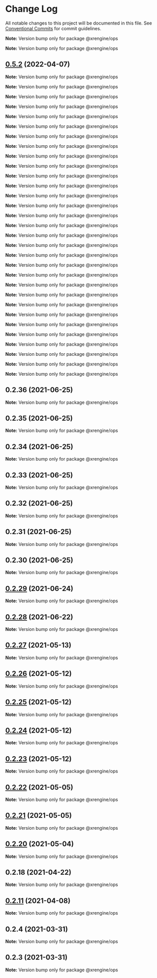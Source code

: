 # Change Log

All notable changes to this project will be documented in this file.
See [Conventional Commits](https://conventionalcommits.org) for commit guidelines.



**Note:** Version bump only for package @xrengine/ops







**Note:** Version bump only for package @xrengine/ops





## [0.5.2](https://github.com/XRFoundation/XREngine/compare/v0.5.1...v0.5.2) (2022-04-07)

**Note:** Version bump only for package @xrengine/ops







**Note:** Version bump only for package @xrengine/ops







**Note:** Version bump only for package @xrengine/ops







**Note:** Version bump only for package @xrengine/ops







**Note:** Version bump only for package @xrengine/ops







**Note:** Version bump only for package @xrengine/ops







**Note:** Version bump only for package @xrengine/ops







**Note:** Version bump only for package @xrengine/ops







**Note:** Version bump only for package @xrengine/ops







**Note:** Version bump only for package @xrengine/ops







**Note:** Version bump only for package @xrengine/ops







**Note:** Version bump only for package @xrengine/ops







**Note:** Version bump only for package @xrengine/ops







**Note:** Version bump only for package @xrengine/ops







**Note:** Version bump only for package @xrengine/ops







**Note:** Version bump only for package @xrengine/ops







**Note:** Version bump only for package @xrengine/ops







**Note:** Version bump only for package @xrengine/ops







**Note:** Version bump only for package @xrengine/ops







**Note:** Version bump only for package @xrengine/ops







**Note:** Version bump only for package @xrengine/ops







**Note:** Version bump only for package @xrengine/ops







**Note:** Version bump only for package @xrengine/ops







**Note:** Version bump only for package @xrengine/ops







**Note:** Version bump only for package @xrengine/ops







**Note:** Version bump only for package @xrengine/ops







**Note:** Version bump only for package @xrengine/ops







**Note:** Version bump only for package @xrengine/ops







**Note:** Version bump only for package @xrengine/ops







**Note:** Version bump only for package @xrengine/ops







**Note:** Version bump only for package @xrengine/ops





## 0.2.36 (2021-06-25)

**Note:** Version bump only for package @xrengine/ops





## 0.2.35 (2021-06-25)

**Note:** Version bump only for package @xrengine/ops





## 0.2.34 (2021-06-25)

**Note:** Version bump only for package @xrengine/ops





## 0.2.33 (2021-06-25)

**Note:** Version bump only for package @xrengine/ops





## 0.2.32 (2021-06-25)

**Note:** Version bump only for package @xrengine/ops





## 0.2.31 (2021-06-25)

**Note:** Version bump only for package @xrengine/ops





## 0.2.30 (2021-06-25)

**Note:** Version bump only for package @xrengine/ops





## [0.2.29](https://github.com/XRFoundation/XREngine/compare/v0.2.28...v0.2.29) (2021-06-24)

**Note:** Version bump only for package @xrengine/ops





## [0.2.28](https://github.com/XRFoundation/XREngine/compare/v0.2.27...v0.2.28) (2021-06-22)

**Note:** Version bump only for package @xrengine/ops





## [0.2.27](https://github.com/XRFoundation/XREngine/compare/v0.2.26...v0.2.27) (2021-05-13)

**Note:** Version bump only for package @xrengine/ops





## [0.2.26](https://github.com/XRFoundation/XREngine/compare/v0.2.24...v0.2.26) (2021-05-12)

**Note:** Version bump only for package @xrengine/ops





## [0.2.25](https://github.com/XRFoundation/XREngine/compare/v0.2.24...v0.2.25) (2021-05-12)

**Note:** Version bump only for package @xrengine/ops





## [0.2.24](https://github.com/XRFoundation/XREngine/compare/v0.2.23...v0.2.24) (2021-05-12)

**Note:** Version bump only for package @xrengine/ops





## [0.2.23](https://github.com/XRFoundation/XREngine/compare/v0.2.22...v0.2.23) (2021-05-12)

**Note:** Version bump only for package @xrengine/ops





## [0.2.22](https://github.com/XRFoundation/XREngine/compare/v0.2.21...v0.2.22) (2021-05-05)

**Note:** Version bump only for package @xrengine/ops





## [0.2.21](https://github.com/xrengine/xrengine/compare/v0.2.20...v0.2.21) (2021-05-05)

**Note:** Version bump only for package @xrengine/ops





## [0.2.20](https://github.com/xrengine/xrengine/compare/v0.2.18...v0.2.20) (2021-05-04)

**Note:** Version bump only for package @xrengine/ops





## 0.2.18 (2021-04-22)

**Note:** Version bump only for package @xrengine/ops





## [0.2.11](https://github.com/XRFoundation/XREngine/compare/v0.2.10...v0.2.11) (2021-04-08)

**Note:** Version bump only for package @xrengine/ops





## 0.2.4 (2021-03-31)

**Note:** Version bump only for package @xrengine/ops





## 0.2.3 (2021-03-31)

**Note:** Version bump only for package @xrengine/ops
